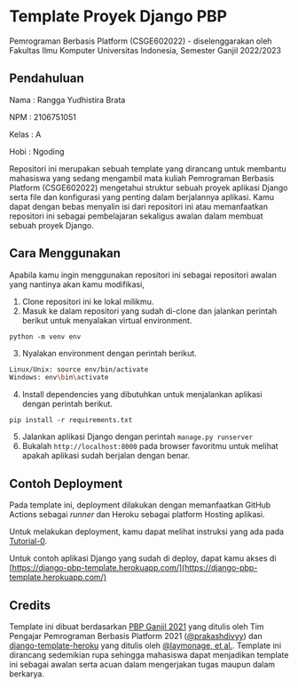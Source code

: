 # Template Proyek Django PBP

Pemrograman Berbasis Platform (CSGE602022) - diselenggarakan oleh Fakultas Ilmu Komputer Universitas Indonesia, Semester Ganjil 2022/2023

## Pendahuluan

Nama    : Rangga Yudhistira Brata

NPM     : 2106751051

Kelas   : A

Hobi    : Ngoding

Repositori ini merupakan sebuah template yang dirancang untuk membantu mahasiswa yang sedang mengambil mata kuliah Pemrograman Berbasis Platform (CSGE602022) mengetahui struktur sebuah proyek aplikasi Django serta file dan konfigurasi yang penting dalam berjalannya aplikasi. Kamu dapat dengan bebas menyalin isi dari repositori ini atau memanfaatkan repositori ini sebagai pembelajaran sekaligus awalan dalam membuat sebuah proyek Django.

## Cara Menggunakan

Apabila kamu ingin menggunakan repositori ini sebagai repositori awalan yang nantinya akan kamu modifikasi,

1. Clone repositori ini ke lokal milikmu.
2. Masuk ke dalam repositori yang sudah di-clone dan jalankan perintah berikut untuk menyalakan virtual environment.
```
python -m venv env
```
3. Nyalakan environment dengan perintah berikut.
```bash
Linux/Unix: source env/bin/activate
Windows: env\bin\activate
```
4. Install dependencies yang dibutuhkan untuk menjalankan aplikasi dengan perintah berikut.
```
pip install -r requirements.txt
```
5. Jalankan aplikasi Django dengan perintah `manage.py runserver`
6. Bukalah `http://localhost:8000` pada browser favoritmu untuk melihat apakah aplikasi sudah berjalan dengan benar.
## Contoh Deployment 

Pada template ini, deployment dilakukan dengan memanfaatkan GitHub Actions sebagai _runner_ dan Heroku sebagai platform Hosting aplikasi. 

Untuk melakukan deployment, kamu dapat melihat instruksi yang ada pada [Tutorial-0](https://github.com/pbp-fasilkom-ui/ganjil-2023/blob/master/assignments/tutorial/tutorial-0.md).

Untuk contoh aplikasi Django yang sudah di deploy, dapat kamu akses di [https://django-pbp-template.herokuapp.com/](https://django-pbp-template.herokuapp.com/)

## Credits
Template ini dibuat berdasarkan [PBP Ganjil 2021](https://gitlab.com/PBP-2021/pbp-lab) yang ditulis oleh Tim Pengajar Pemrograman Berbasis Platform 2021 ([@prakashdivyy](https://gitlab.com/prakashdivyy)) dan [django-template-heroku](https://github.com/laymonage/django-template-heroku) yang ditulis oleh [@laymonage, et al.](https://github.com/laymonage). Template ini dirancang sedemikian rupa sehingga mahasiswa dapat menjadikan template ini sebagai awalan serta acuan dalam mengerjakan tugas maupun dalam berkarya.